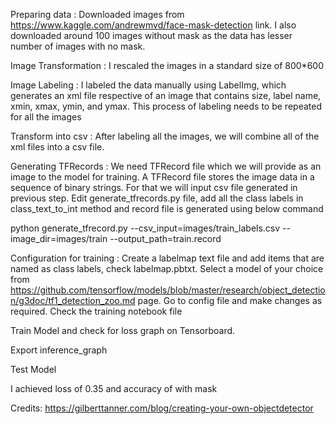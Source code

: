Preparing data :
  Downloaded images from https://www.kaggle.com/andrewmvd/face-mask-detection link. I also downloaded around 100 images without mask as the data has lesser number of images with no mask.

Image Transformation : 
  I rescaled the images in a standard size of 800*600

Image Labeling :
  I labeled the data manually using LabelImg, which generates an xml file respective of an image that contains size, label name, xmin, xmax, ymin, and ymax. This process of labeling needs to be repeated for all the images

Transform into csv :
  After labeling all the images, we will combine all of the xml files into a csv file.

Generating TFRecords :
  We need TFRecord file which we will provide as an image to the model for training. A TFRecord file stores the image data in a sequence of binary strings. For that we will input csv file generated in previous step. Edit generate_tfrecords.py file, add all the class labels in class_text_to_int method and record file is generated using below command

  python generate_tfrecord.py --csv_input=images/train_labels.csv --image_dir=images/train --output_path=train.record

Configuration for training :
  Create a labelmap text file and add items that are named as class labels, check labelmap.pbtxt. Select a model of your choice from https://github.com/tensorflow/models/blob/master/research/object_detection/g3doc/tf1_detection_zoo.md page. Go to config file and make changes as required. Check the training notebook file

Train Model and check for loss graph on Tensorboard.

Export inference_graph

Test Model

I achieved loss of 0.35 and accuracy of with mask

Credits: https://gilberttanner.com/blog/creating-your-own-objectdetector
